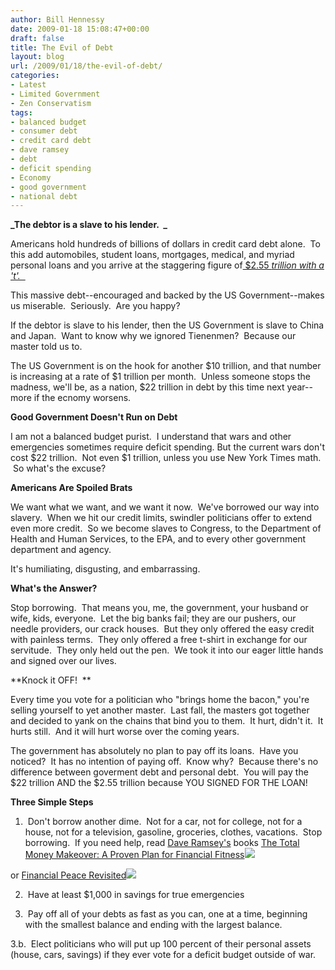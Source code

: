 ```yaml
---
author: Bill Hennessy
date: 2009-01-18 15:08:47+00:00
draft: false
title: The Evil of Debt
layout: blog
url: /2009/01/18/the-evil-of-debt/
categories:
- Latest
- Limited Government
- Zen Conservatism
tags:
- balanced budget
- consumer debt
- credit card debt
- dave ramsey
- debt
- deficit spending
- Economy
- good government
- national debt
---
```


**_The debtor is a slave to his lender.  _**

Americans hold hundreds of billions of dollars in credit card debt alone.  To this add automobiles, student loans, mortgages, medical, and myriad personal loans and you arrive at the staggering figure of[ $2.55 ](https://www.creditcards.com/credit-card-news/credit-card-industry-facts-personal-debt-statistics-1276.php)_[trillion with a 't'.  ](https://www.creditcards.com/credit-card-news/credit-card-industry-facts-personal-debt-statistics-1276.php)_

This massive debt--encouraged and backed by the US Government--makes us miserable.  Seriously.  Are you happy?  

If the debtor is slave to his lender, then the US Government is slave to China and Japan.  Want to know why we ignored Tienenmen?  Because our master told us to. 

The US Government is on the hook for another $10 trillion, and that number is increasing at a rate of $1 trillion per month.  Unless someone stops the madness, we'll be, as a nation, $22 trillion in debt by this time next year--more if the ecnomy worsens.

**Good Government Doesn't Run on Debt**

I am not a balanced budget purist.  I understand that wars and other emergencies sometimes require deficit spending. But the current wars don't cost $22 trillion.  Not even $1 trillion, unless you use New York Times math.  So what's the excuse?

**Americans Are Spoiled Brats**

We want what we want, and we want it now.  We've borrowed our way into slavery.  When we hit our credit limits, swindler politicians offer to extend even more credit.  So we become slaves to Congress, to the Department of Health and Human Services, to the EPA, and to every other government department and agency.  

It's humiliating, disgusting, and embarrassing.  

**What's the Answer?**

Stop borrowing.  That means you, me, the government, your husband or wife, kids, everyone.  Let the big banks fail; they are our pushers, our needle providers, our crack houses.  But they only offered the easy credit with painless terms.  They only offered a free t-shirt in exchange for our servitude.  They only held out the pen.  We took it into our eager little hands and signed over our lives.  

**Knock it OFF!  **

Every time you vote for a politician who "brings home the bacon," you're selling yourself to yet another master.  Last fall, the masters got together and decided to yank on the chains that bind you to them.  It hurt, didn't it.  It hurts still.  And it will hurt worse over the coming years. 

The government has absolutely no plan to pay off its loans.  Have you noticed?  It has no intention of paying off.  Know why?  Because there's no difference between goverment debt and personal debt.  You will pay the $22 trillion AND the $2.55 trillion because YOU SIGNED FOR THE LOAN!

**Three Simple Steps**

1.  Don't borrow another dime.  Not for a car, not for college, not for a house, not for a television, gasoline, groceries, clothes, vacations.  Stop borrowing.  If you need help, read [Dave Ramsey's](https://www.daveramsey.com/) books
[The Total Money Makeover: A Proven Plan for Financial Fitness](https://www.amazon.com/gp/product/0785289089?ie=UTF8&tag=hennesssview-20&linkCode=as2&camp=1789&creative=390957&creativeASIN=0785289089)![](https://www.assoc-amazon.com/e/ir?t=hennesssview-20&l=as2&o=1&a=0785289089)

or
[Financial Peace Revisited](https://www.amazon.com/gp/product/0670032085?ie=UTF8&tag=hennesssview-20&linkCode=as2&camp=1789&creative=390957&creativeASIN=0670032085)![](https://www.assoc-amazon.com/e/ir?t=hennesssview-20&l=as2&o=1&a=0670032085)


2.  Have at least $1,000 in savings for true emergencies

3.  Pay off all of your debts as fast as you can, one at a time, beginning with the smallest balance and ending with the largest balance.

3.b.  Elect politicians who will put up 100 percent of their personal assets (house, cars, savings) if they ever vote for a deficit budget outside of war.
